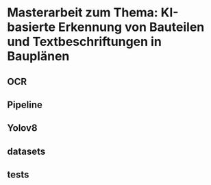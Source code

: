 # Masterarbeit zum Thema: KI-basierte Erkennung von Bauteilen und Textbeschriftungen in Bauplänen

## OCR
## Pipeline
## Yolov8
## datasets
## tests
